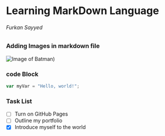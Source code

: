 # Learning MarkDown Language

###### Furkan Sayyed

### Adding Images in markdown file
![Image of Batman](https://w0.peakpx.com/wallpaper/259/274/HD-wallpaper-the-batman-knight-batman-superheroes-artwork.jpg))

### code Block

``` javascript
var myVar = "Hello, world!";
```

### Task List

- [ ] Turn on GitHub Pages
- [ ] Outline my portfolio
- [x] Introduce myself to the world
